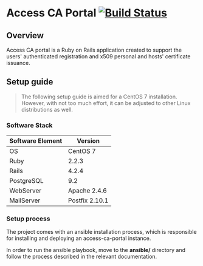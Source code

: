 # Access CA Portal [![Build Status](http://jenkins.admin.grnet.gr/job/access-ca-portal_devel/badge/icon)](https://jenkins.admin.grnet.gr/job/access-ca-portal_devel)

## Overview

Access CA portal is a Ruby on Rails application created to support the users' authenticated registration and x509 personal and hosts' certificate issuance.

## Setup guide

> The following setup guide is aimed for a CentOS 7 installation. However, with not too much effort, it can be adjusted to other Linux distributions as well.

### Software Stack

| Software Element | Version |
|---|---|
| OS  | CentOS 7  |
| Ruby  | 2.2.3  |
| Rails | 4.2.4  |
| PostgreSQL  | 9.2  |
| WebServer | Apache 2.4.6 |
| MailServer | Postfix 2.10.1 |

### Setup process

The project comes with an ansible installation process, which is responsible for installing and deploying an access-ca-portal instance.

In order to run the ansible playbook, move to the **ansible/** directory and follow the process described in the relevant documentation.

